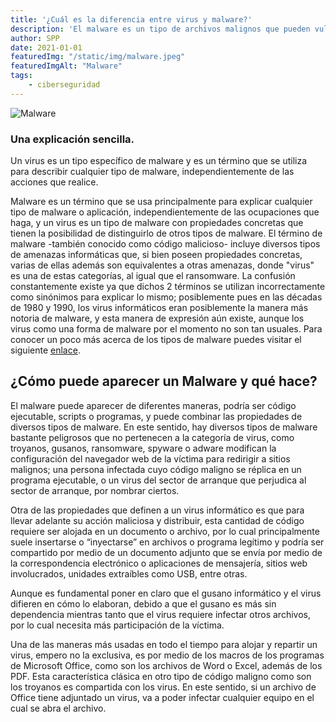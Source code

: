 ```yaml
---
title: '¿Cuál es la diferencia entre virus y malware?'
description: 'El malware es un tipo de archivos malignos que pueden vulnerar un equipo de cómputo. Nosotros te explicamos fácilmente de qué tratan.'
author: SPP
date: 2021-01-01
featuredImg: "/static/img/malware.jpeg"
featuredImgAlt: "Malware"
tags:
    - ciberseguridad
---
```

![Malware](/static/img/malware.jpeg)

### Una explicación sencilla.

Un virus es un tipo específico de malware y es un término que se utiliza para describir cualquier tipo de malware, independientemente de las acciones que realice.

Malware es un término que se usa principalmente para explicar cualquier tipo de malware o aplicación, independientemente de las ocupaciones que haga, y un virus es un tipo de malware con propiedades concretas que tienen la posibilidad de distinguirlo de otros tipos de malware. El término de malware -también conocido como código malicioso- incluye diversos tipos de amenazas informáticas que, si bien poseen propiedades concretas, varias de ellas además son equivalentes a otras amenazas, donde "virus" es una de estas categorías, al igual que el ransomware. La confusión constantemente existe ya que dichos 2 términos se utilizan incorrectamente como sinónimos para explicar lo mismo; posiblemente pues en las décadas de 1980 y 1990, los virus informáticos eran posiblemente la manera más notoria de malware, y esta manera de expresión aún existe, aunque los virus como una forma de malware por el momento no son tan usuales. 
Para conocer un poco más acerca de los tipos de malware puedes visitar el siguiente [enlace](https://www.avast.com/es-es/c-malware#gref).

## ¿Cómo puede aparecer un Malware y qué hace?

El malware puede aparecer de diferentes maneras, podría ser código ejecutable, scripts o programas, y puede combinar las propiedades de diversos tipos de malware. En este sentido, hay diversos tipos de malware bastante peligrosos que no pertenecen a la categoría de virus, como troyanos, gusanos, ransomware, spyware o adware modifican la configuración del navegador web de la víctima para redirigir a sitios malignos; una persona infectada cuyo código maligno se réplica en un programa ejecutable, o un virus del sector de arranque que perjudica al sector de arranque, por nombrar ciertos.

Otra de las propiedades que definen a un virus informático es que para llevar adelante su acción maliciosa y distribuir, esta cantidad de código requiere ser alojada en un documento o archivo, por lo cual principalmente suele insertarse o “inyectarse” en archivos o programa legítimo y podría ser compartido por medio de un documento adjunto que se envía por medio de la correspondencia electrónico o aplicaciones de mensajería, sitios web involucrados, unidades extraíbles como USB, entre otras.

Aunque es fundamental poner en claro que el gusano informático y el virus difieren en cómo lo elaboran, debido a que el gusano es más sin dependencia mientras tanto que el virus requiere infectar otros archivos, por lo cual necesita más participación de la víctima.

Una de las maneras más usadas en todo el tiempo para alojar y repartir un virus, empero no la exclusiva, es por medio de los macros de los programas de Microsoft Office, como son los archivos de Word o Excel, además de los PDF. Esta característica clásica en otro tipo de código maligno como son los troyanos es compartida con los virus. En este sentido, si un archivo de Office tiene adjuntado un virus, va a poder infectar cualquier equipo en el cual se abra el archivo.
